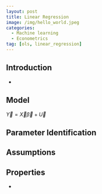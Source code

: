 ```yaml
---
layout: post
title: Linear Regression
image: /img/hello_world.jpeg
categories:
  - Machine learning
  - Econometrics
tag: [ols, linear_regression]
---
```

## Introduction
-
## Model
<!-- ![Equation](http://mathurl.com/y7de5u95.png) -->
$\vec Y = \vec X \vec \beta + \vec U$
## Parameter Identification

## Assumptions

## Properties
-
